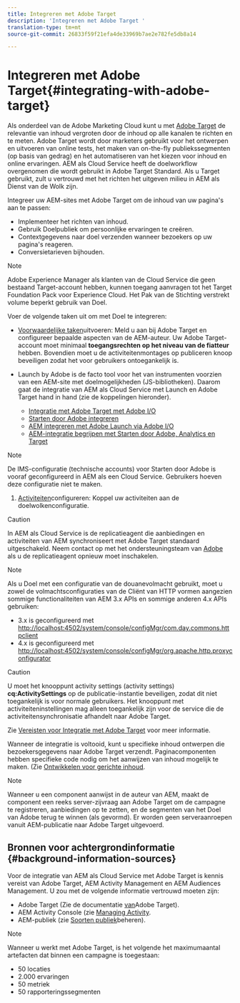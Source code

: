 ```yaml
---
title: Integreren met Adobe Target
description: 'Integreren met Adobe Target '
translation-type: tm+mt
source-git-commit: 26833f59f21efa4de33969b7ae2e782fe5db8a14

---
```



# Integreren met Adobe Target{#integrating-with-adobe-target}

Als onderdeel van de Adobe Marketing Cloud kunt u met [Adobe Target](http://www.adobe.com/solutions/testing-targeting/testandtarget.html) de relevantie van inhoud vergroten door de inhoud op alle kanalen te richten en te meten. Adobe Target wordt door marketers gebruikt voor het ontwerpen en uitvoeren van online tests, het maken van on-the-fly publiekssegmenten (op basis van gedrag) en het automatiseren van het kiezen voor inhoud en online ervaringen. AEM als Cloud Service heeft de doelworkflow overgenomen die wordt gebruikt in Adobe Target Standard. Als u Target gebruikt, zult u vertrouwd met het richten het uitgeven milieu in AEM als Dienst van de Wolk zijn.

Integreer uw AEM-sites met Adobe Target om de inhoud van uw pagina&#39;s aan te passen:

* Implementeer het richten van inhoud.
* Gebruik Doelpubliek om persoonlijke ervaringen te creëren.
* Contextgegevens naar doel verzenden wanneer bezoekers op uw pagina&#39;s reageren.
* Conversietarieven bijhouden.

>[!NOTE]
>
>Adobe Experience Manager als klanten van de Cloud Service die geen bestaand Target-account hebben, kunnen toegang aanvragen tot het Target Foundation Pack voor Experience Cloud.  Het Pak van de Stichting verstrekt volume beperkt gebruik van Doel.


Voer de volgende taken uit om met Doel te integreren:

* [Voorwaardelijke taken](https://docs.adobe.com/content/help/en/experience-manager-65/administering/integration/target-requirements.html)uitvoeren: Meld u aan bij Adobe Target en configureer bepaalde aspecten van de AEM-auteur. Uw Adobe Target-account moet minimaal **toegangsrechten op het niveau van de fiatteur** hebben. Bovendien moet u de activiteitenmontages op publiceren knoop beveiligen zodat het voor gebruikers ontoegankelijk is.

* Launch by Adobe is de facto tool voor het van instrumenten voorzien van een AEM-site met doelmogelijkheden (JS-bibliotheken). Daarom gaat de integratie van AEM als Cloud Service met Launch en Adobe Target hand in hand (zie de koppelingen hieronder).

   * [Integratie met Adobe Target met Adobe I/O](https://docs.adobe.com/content/help/en/experience-manager-65/administering/integration/integration-ims-adobe-io.html)
   * [Starten door Adobe integreren](https://docs.adobe.com/content/help/en/experience-manager-learn/sites/integrations/adobe-launch-integration-tutorial-understand.html)
   * [AEM integreren met Adobe Launch via Adobe I/O](https://helpx.adobe.com/experience-manager/using/aem_launch_adobeio_integration.html)
   * [AEM-integratie begrijpen met Starten door Adobe, Analytics en Target](https://helpx.adobe.com/experience-manager/kt/integration/using/aem-launch-integration-tutorial-understand.html)

>[!NOTE]
>
>De IMS-configuratie (technische accounts) voor Starten door Adobe is vooraf geconfigureerd in AEM als een Cloud Service. Gebruikers hoeven deze configuratie niet te maken.

1. [Activiteiten](https://docs.adobe.com/content/help/en/experience-manager-65/authoring/personalization/activitylib.html)configureren: Koppel uw activiteiten aan de doelwolkenconfiguratie.

>[!CAUTION]
>
>In AEM als Cloud Service is de replicatieagent die aanbiedingen en activiteiten van AEM synchroniseert met Adobe Target standaard uitgeschakeld. Neem contact op met het ondersteuningsteam van [Adobe](https://helpx.adobe.com/contact/enterprise-support.ec.html#experience-manager) als u de replicatieagent opnieuw moet inschakelen.

>[!NOTE]
>
>Als u Doel met een configuratie van de douanevolmacht gebruikt, moet u zowel de volmachtsconfiguraties van de Cliënt van HTTP vormen aangezien sommige functionaliteiten van AEM 3.x APIs en sommige anderen 4.x APIs gebruiken:
>
>* 3.x is geconfigureerd met [http://localhost:4502/system/console/configMgr/com.day.commons.httpclient](http://localhost:4502/system/console/configMgr/com.day.commons.httpclient)
>* 4.x is geconfigureerd met [http://localhost:4502/system/console/configMgr/org.apache.http.proxyconfigurator](http://localhost:4502/system/console/configMgr/org.apache.http.proxyconfigurator)
>



>[!CAUTION]
>
>U moet het knooppunt activity settings (activity settings) **cq:ActivitySettings** op de publicatie-instantie beveiligen, zodat dit niet toegankelijk is voor normale gebruikers. Het knooppunt met activiteiteninstellingen mag alleen toegankelijk zijn voor de service die de activiteitensynchronisatie afhandelt naar Adobe Target.
>
>Zie [Vereisten voor Integratie met Adobe Target](https://docs.adobe.com/content/help/en/experience-manager-65/administering/integration/target-requirements.html#securing-the-activity-settings-node) voor meer informatie.

Wanneer de integratie is voltooid, kunt u specifieke inhoud [](https://docs.adobe.com/content/help/en/experience-manager-65/authoring/personalization/content-targeting-touch.html) ontwerpen die bezoekersgegevens naar Adobe Target verzendt. Paginacomponenten hebben specifieke code nodig om het aanwijzen van inhoud mogelijk te maken. (Zie [Ontwikkelen voor gerichte inhoud](https://docs.adobe.com/content/help/en/experience-manager-65/developing/personlization/target.html).

>[!NOTE]
>
>Wanneer u een component aanwijst in de auteur van AEM, maakt de component een reeks server-zijvraag aan Adobe Target om de campagne te registreren, aanbiedingen op te zetten, en de segmenten van het Doel van Adobe terug te winnen (als gevormd). Er worden geen serveraanroepen vanuit AEM-publicatie naar Adobe Target uitgevoerd.

## Bronnen voor achtergrondinformatie {#background-information-sources}

Voor de integratie van AEM als Cloud Service met Adobe Target is kennis vereist van Adobe Target, AEM Activity Management en AEM Audiences Management. U zou met de volgende informatie vertrouwd moeten zijn:

* Adobe Target (Zie de documentatie [van](https://marketing.adobe.com/resources/help/en_US/target/)Adobe Target).
* AEM Activity Console (zie [Managing Activity](https://docs.adobe.com/content/help/en/experience-manager-65/authoring/personalization/activitylib.html).
* AEM-publiek (zie [Soorten publiek](https://docs.adobe.com/content/help/en/experience-manager-65/authoring/personalization/managing-audiences.html)beheren).

>[!NOTE]
>
>Wanneer u werkt met Adobe Target, is het volgende het maximumaantal artefacten dat binnen een campagne is toegestaan:
>
>* 50 locaties
>* 2.000 ervaringen
>* 50 metriek
>* 50 rapporteringssegmenten
>


